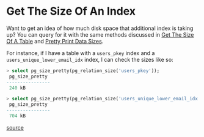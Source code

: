 # Get The Size Of An Index

Want to get an idea of how much disk space that additional index is taking up? You can query for it with the same methods discussed in [Get The Size Of A Table](get-the-size-of-a-table.md) and [Pretty Print Data Sizes](pretty-print-data-sizes.md).

For instance, if I have a table with a `users_pkey` index and a `users_unique_lower_email_idx` index, I can check the sizes like so:

```sql
> select pg_size_pretty(pg_relation_size('users_pkey'));
 pg_size_pretty
----------------
 240 kB

> select pg_size_pretty(pg_relation_size('users_unique_lower_email_idx'));
 pg_size_pretty
----------------
 704 kB
```

[source](https://www.niwi.nz/2013/02/17/postgresql-database-table-indexes-size/)
